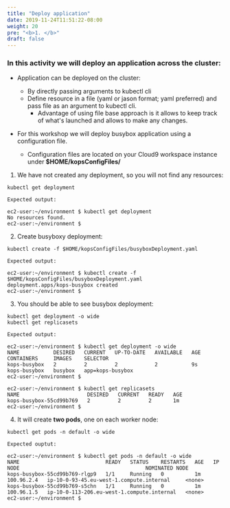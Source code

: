 ```yaml
---
title: "Deploy application"
date: 2019-11-24T11:51:22-08:00
weight: 20
pre: "<b>1. </b>"
draft: false
---
```


### In this activity we will deploy an application across the cluster:

* Application can be deployed on the cluster:
  * By directly passing arguments to kubectl cli
  * Define resource in a file (yaml or jason format; yaml preferred) and pass file as an argument to kubectl cli.
     * Advantage of using file base approach is it allows to keep track of what's launched and allows to make any changes.

* For this workshop we will deploy busybox application using a configuration file.
  * Configuration files are located on your Cloud9 workspace instance under **$HOME/kopsConfigFiles/**

1. We have not created any deployment, so you will not find any resources:
```
kubectl get deployment
```
```
Expected output:

ec2-user:~/environment $ kubectl get deployment
No resources found.
ec2-user:~/environment $
```

2. Create busyboxy deployment:
```
kubectl create -f $HOME/kopsConfigFiles/busyboxDeployment.yaml
```
```
Expected output:

ec2-user:~/environment $ kubectl create -f $HOME/kopsConfigFiles/busyboxDeployment.yaml
deployment.apps/kops-busybox created
ec2-user:~/environment $
```

3. You should be able to see busybox deployment:
```
kubectl get deployment -o wide
kubectl get replicasets
```
```
Expected output:

ec2-user:~/environment $ kubectl get deployment -o wide
NAME           DESIRED   CURRENT   UP-TO-DATE   AVAILABLE   AGE   CONTAINERS     IMAGES    SELECTOR
kops-busybox   2         2         2            2           9s    kops-busybox   busybox   app=kops-busybox
ec2-user:~/environment $

ec2-user:~/environment $ kubectl get replicasets
NAME                      DESIRED   CURRENT   READY   AGE
kops-busybox-55cd99b769   2         2         2       1m
ec2-user:~/environment $
```

4. It will create **two pods**, one on each worker node:
```
kubectl get pods -n default -o wide
```
```
Expected ouptut:

ec2-user:~/environment $ kubectl get pods -n default -o wide
NAME                            READY   STATUS    RESTARTS   AGE   IP           NODE                                         NOMINATED NODE
kops-busybox-55cd99b769-rlgp9   1/1     Running   0          1m    100.96.2.4   ip-10-0-93-45.eu-west-1.compute.internal     <none>
kops-busybox-55cd99b769-s5chn   1/1     Running   0          1m    100.96.1.5   ip-10-0-113-206.eu-west-1.compute.internal   <none>
ec2-user:~/environment $
```
